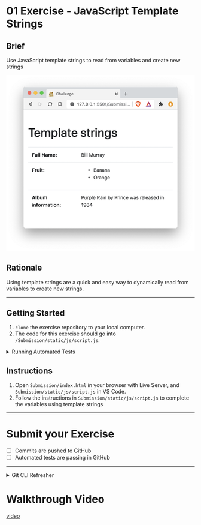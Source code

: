# 01 Exercise - JavaScript Template Strings

## Brief

Use JavaScript template strings to read from variables and create new strings

![exercise](docs/exercise.png)

## Rationale

Using template strings are a quick and easy way to dynamically read from variables to create new strings.

---

## Getting Started

1. `clone` the exercise repository to your local computer.
2. The code for this exercise should go into `/Submission/static/js/script.js`.

<details>
  <summary>
   Running Automated Tests
  </summary>
  <br>

This exercise has automated tests that check your work for correctness. This is similar to how freeCodeCamp tests your code before you can proceed to the next exercise.

These tests will be run when you submit your work.

**Install dependencies needed to run tests**

To start the tests, open your terminal in VS Code for this exercise, and type the following:

```bash
npm install
```

You only have to do this once.

**Starting the tests and keeping them running**

You can have the tests running as you write your code. Every time you save your `script.js` file, the tests will rerun. It will be your job to make the tests pass, one by one. To start the tests in watch mode, type the following into your terminal:

```bash
npm run test:watch
```

To stop the tests, type `control` + `c` in your terminal.

Watch this [example video of running tests](https://vimeo.com/440650789/c09e688f9b) to see how it works

**Running the tests on-demand**

If you want to run the tests on-demand, you can type the following into your terminal:

```bash
npm test
```

</details>

## Instructions

1. Open `Submission/index.html` in your browser with Live Server, and `Submission/static/js/script.js` in VS Code.
2. Follow the instructions in `Submission/static/js/script.js` to complete the variables using template strings

---

# Submit your Exercise

- [ ] Commits are pushed to GitHub
- [ ] Automated tests are passing in GitHub

---

<details>
  <summary>
    Git CLI Refresher
  </summary>

If you need help remembering what commands to type with `git`, use the following as a reference, or watch the [git walkthrough tutorial video](https://vimeo.com/433825571/bc1830fb90)

```shell
# when ready to commit and push
git add .

git commit -m "Completed Part A"

git push origin master
```

</details>

# Walkthrough Video
[video](https://www.loom.com/share/63b56770adca4bcea94d82d442359a91)
